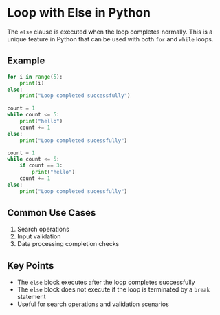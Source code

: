 # Loop with Else in Python

The `else` clause is executed when the loop completes normally. This is a unique feature in Python that can be used with both `for` and `while` loops.


## Example

```python
for i in range(5):
    print(i)
else:
    print("Loop completed successfully")
```

```python
count = 1
while count <= 5:
    print("hello")
    count += 1
else:
    print("Loop completed sucessfully")
```

```python
count = 1
while count <= 5:
    if count == 3:
        print("hello")
    count += 1
else:
    print("Loop completed sucessfully")
```

## Common Use Cases

1. Search operations
2. Input validation
3. Data processing completion checks

## Key Points

- The `else` block executes after the loop completes successfully
- The `else` block does not execute if the loop is terminated by a `break` statement
- Useful for search operations and validation scenarios